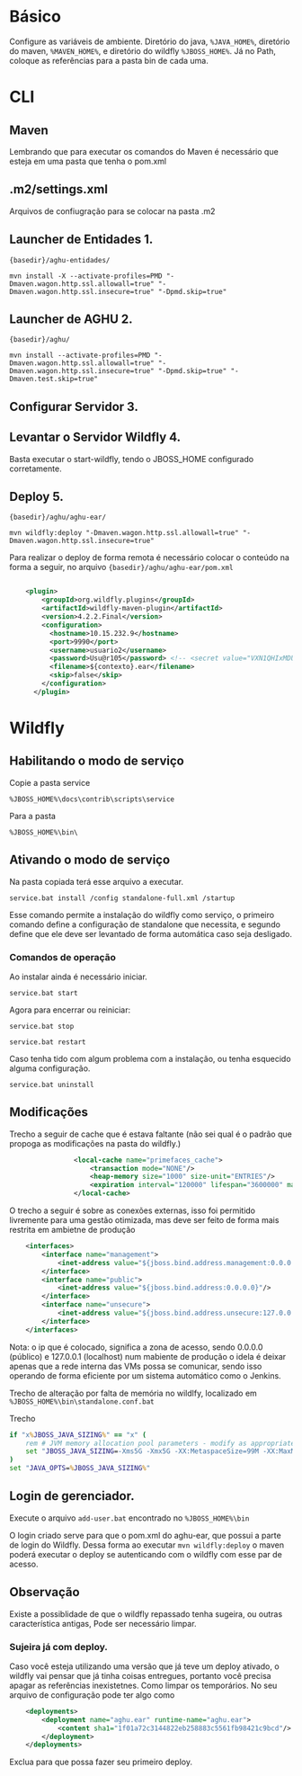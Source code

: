 # Básico
Configure as variáveis de ambiente. Diretório do java, `%JAVA_HOME%`, diretório do maven, `%MAVEN_HOME%`, e diretório do wildfly `%JBOSS_HOME%`.
Já no Path, coloque as referências para a pasta bin de cada uma.


# CLI
## Maven
Lembrando que para executar os comandos do Maven é necessário que esteja em uma pasta que tenha o pom.xml

## .m2/settings.xml
Arquivos de confiugração para se colocar na pasta .m2

## Launcher de Entidades 1.
`{basedir}/aghu-entidades/`

` mvn install -X --activate-profiles=PMD "-Dmaven.wagon.http.ssl.allowall=true" "-Dmaven.wagon.http.ssl.insecure=true" "-Dpmd.skip=true" `

## Launcher de AGHU 2.
`{basedir}/aghu/`

`mvn install --activate-profiles=PMD "-Dmaven.wagon.http.ssl.allowall=true" "-Dmaven.wagon.http.ssl.insecure=true" "-Dpmd.skip=true" "-Dmaven.test.skip=true"`

## Configurar Servidor 3.

## Levantar o Servidor Wildfly 4.
Basta executar o start-wildfly, tendo o JBOSS_HOME configurado corretamente.

## Deploy 5.
`{basedir}/aghu/aghu-ear/`

`mvn wildfly:deploy "-Dmaven.wagon.http.ssl.allowall=true" "-Dmaven.wagon.http.ssl.insecure=true"`

Para realizar o deploy de forma remota é necessário colocar o conteúdo na forma a seguir, no arquivo `{basedir}/aghu/aghu-ear/pom.xml`

``` xml

    <plugin>
        <groupId>org.wildfly.plugins</groupId>
        <artifactId>wildfly-maven-plugin</artifactId>
        <version>4.2.2.Final</version>
        <configuration>
          <hostname>10.15.232.9</hostname>
          <port>9990</port>
          <username>usuario2</username>
          <password>Usu@r105</password> <!-- <secret value="VXN1QHIxMDU=" /> -->
          <filename>${contexto}.ear</filename>
          <skip>false</skip>
        </configuration>
      </plugin>

```


# Wildfly 
## Habilitando o modo de serviço
Copie a pasta service

`%JBOSS_HOME%\docs\contrib\scripts\service`

Para a pasta 

`%JBOSS_HOME%\bin\`

## Ativando o modo de serviço
Na pasta copiada terá esse arquivo a executar.

`service.bat install /config standalone-full.xml /startup`

Esse comando permite a instalação do wildfly como serviço, o primeiro comando define a configuração de standalone que necessita, e segundo define que ele deve ser levantado de forma automática caso seja desligado.

### Comandos de operação
Ao instalar ainda é necessário iniciar.

`service.bat start`

Agora para encerrar ou reiniciar:

`service.bat stop`

`service.bat restart`

Caso tenha tido com algum problema com a instalação, ou tenha esquecido alguma configuração.

`service.bat uninstall`


## Modificações

Trecho a seguir de cache que é estava faltante (não sei qual é o padrão que propoga as modificações na pasta do wildfly.)

``` xml
                <local-cache name="primefaces_cache">
                    <transaction mode="NONE"/>
                    <heap-memory size="1000" size-unit="ENTRIES"/>
                    <expiration interval="120000" lifespan="3600000" max-idle="1800000"/>
                </local-cache>
```

O trecho a seguir é sobre as conexões externas, isso foi permitido livremente para uma gestão otimizada, mas deve ser feito de forma mais restrita em ambietne de produção

``` xml
    <interfaces>
        <interface name="management">
            <inet-address value="${jboss.bind.address.management:0.0.0.0}"/>
        </interface>
        <interface name="public">
            <inet-address value="${jboss.bind.address:0.0.0.0}"/>
        </interface>
        <interface name="unsecure">
            <inet-address value="${jboss.bind.address.unsecure:127.0.0.1}"/>
        </interface>
    </interfaces>
```

Nota: o ip que é colocado, significa a zona de acesso, sendo 0.0.0.0 (público) e 127.0.0.1 (localhost) num mabiente de produção o idela é deixar apenas que a rede interna das VMs possa se comunicar, sendo isso operando de forma eficiente por um sistema automático como o Jenkins.

Trecho de alteração por falta de memória no wildlfy, localizado em `%JBOSS_HOME%\bin\standalone.conf.bat`

Trecho

``` bat
if "x%JBOSS_JAVA_SIZING%" == "x" (
    rem # JVM memory allocation pool parameters - modify as appropriate.
    set "JBOSS_JAVA_SIZING=-Xms5G -Xmx5G -XX:MetaspaceSize=99M -XX:MaxMetaspaceSize=999m"
)
set "JAVA_OPTS=%JBOSS_JAVA_SIZING%"
```


## Login de gerenciador.
Execute o arquivo `add-user.bat` encontrado no `%JBOSS_HOME%\bin` 

O login criado serve para que o pom.xml do aghu-ear, que possui a parte de login do Wildfly. Dessa forma ao executar `mvn wildfly:deploy` o maven poderá executar o deploy se autenticando com o wildfly com esse par de acesso. 

## Observação
Existe a possiblidade de que o wildfly repassado tenha sugeira, ou outras característica antigas, Pode ser necessário limpar.

### Sujeira já com deploy.
Caso você esteja utilizando uma versão que já teve um deploy ativado, o wildfly vai pensar que já tinha coisas entregues, portanto você precisa apagar as referências inexistetnes. Como limpar os temporários. No seu arquivo de configuração pode ter algo como

``` xml
    <deployments>
        <deployment name="aghu.ear" runtime-name="aghu.ear">
            <content sha1="1f01a72c3144822eb258883c5561fb98421c9bcd"/>
        </deployment>
    </deployments>
```

Exclua para que possa fazer seu primeiro deploy.